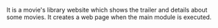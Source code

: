 It is a movie's library website which shows the trailer and details about some movies.
It creates a web page when the main module is executed.


